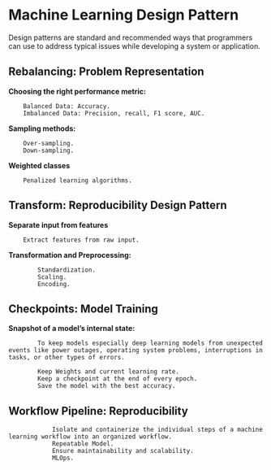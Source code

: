 # Machine Learning Design Pattern
Design patterns are standard and recommended ways that programmers can use to address typical issues while developing a system or application.

## Rebalancing: Problem Representation 
**Choosing the right performance metric:**

    	Balanced Data: Accuracy.
    	Imbalanced Data: Precision, recall, F1 score, AUC.
        
**Sampling methods:**

    	Over-sampling.
    	Down-sampling.
        
**Weighted classes**

        Penalized learning algorithms.
 
## Transform: Reproducibility Design Pattern
**Separate input from features**

        Extract features from raw input.
    
**Transformation and Preprocessing:**

        	Standardization.
        	Scaling.
        	Encoding.

## Checkpoints: Model Training
**Snapshot of a model’s internal state:**

            To keep models especially deep learning models from unexpected events like power outages, operating system problems, interruptions in tasks, or other types of errors.
            
        	Keep Weights and current learning rate.
        	Keep a checkpoint at the end of every epoch.
        	Save the model with the best accuracy.


## Workflow Pipeline: Reproducibility

        	    Isolate and containerize the individual steps of a machine learning workflow into an organized workflow.
            	Repeatable Model.
           	    Ensure maintainability and scalability.
            	MLOps.

